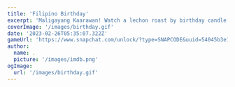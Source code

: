 ```yaml
---
title: 'Filipino Birthday'
excerpt: 'Maligayang Kaarawan! Watch a lechon roast by birthday candle.'
coverImage: '/images/birthday.gif'
date: '2023-02-26T05:35:07.322Z'
gameUrl: 'https://www.snapchat.com/unlock/?type=SNAPCODE&uuid=54045b3e10d340309f1a80f1c459db5d&metadata=01'
author:
  name: .
  picture: '/images/imdb.png'
ogImage:
  url: '/images/birthday.gif'
---
```


